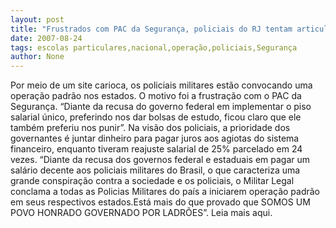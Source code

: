 ```yaml
---
layout: post
title: "Frustrados com PAC da Segurança, policiais do RJ tentam articular operação padrão nacional"
date: 2007-08-24
tags: escolas particulares,nacional,operação,policiais,Segurança
author: None
---
```

Por meio de um site carioca, os policiais militares est&atilde;o convocando uma opera&ccedil;&atilde;o padr&atilde;o nos estados.
O motivo foi a frustra&ccedil;&atilde;o com o PAC da Seguran&ccedil;a. &ldquo;Diante da recusa do governo federal em implementar o piso salarial &uacute;nico, preferindo nos dar bolsas de estudo, ficou claro que ele tamb&eacute;m preferiu nos punir&rdquo;.
Na vis&atilde;o dos policiais, a prioridade dos governantes &eacute; juntar dinheiro para pagar juros aos agiotas do sistema financeiro, enquanto tiveram reajuste salarial de 25% parcelado em 24 vezes.
&ldquo;Diante da recusa dos governos federal e estaduais em pagar um sal&aacute;rio decente aos policiais militares do Brasil, o que caracteriza uma grande conspira&ccedil;&atilde;o contra a sociedade e os policiais, o Militar Legal conclama a todas as Policias Militares do pa&iacute;s a iniciarem opera&ccedil;&atilde;o padr&atilde;o em seus respectivos estados.Est&aacute; mais do que provado que SOMOS UM POVO HONRADO GOVERNADO POR LADR&Otilde;ES&rdquo;. Leia mais aqui. 